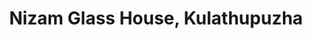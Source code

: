 ---
title: "Nizam Glass House, Kulathupuzha"
url: /kollam/nizam-glass-house-kulathupuzha/
shop: Eisenwaren
---